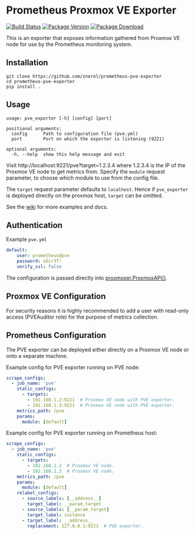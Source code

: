 # Prometheus Proxmox VE Exporter

[![Build Status](https://travis-ci.org/znerol/prometheus-pve-exporter.svg?branch=master)](https://travis-ci.org/znerol/prometheus-pve-exporter)
[![Package Version](https://img.shields.io/pypi/v/prometheus-pve-exporter.svg)](https://pypi.python.org/znerol/prometheus-pve-exporter)
[![Package Download](https://img.shields.io/pypi/dm/prometheus-pve-exporter.svg)](https://pypi.python.org/znerol/prometheus-pve-exporter)

This is an exporter that exposes information gathered from Proxmox VE node for
use by the Prometheus monitoring system.

## Installation

```Shell
git clone https://github.com/znerol/prometheus-pve-exporter
cd prometheus-pve-exporter
pip install .
```

## Usage

```
usage: pve_exporter [-h] [config] [port]

positional arguments:
  config      Path to configuration file (pve.yml)
  port        Port on which the exporter is listening (9221)

optional arguments:
  -h, --help  show this help message and exit
```

Visit http://localhost:9221/pve?target=1.2.3.4 where 1.2.3.4 is the IP of the
Proxmox VE node to get metrics from. Specify the `module` request parameter, to
choose which module to use from the config file.

The `target` request parameter defaults to `localhost`. Hence if `pve_exporter`
is deployed directly on the proxmox host, `target` can be omitted.

See the [wiki](https://github.com/znerol/prometheus-pve-exporter/wiki) for more
examples and docs.

## Authentication

Example `pve.yml`

```YAML
default:
    user: prometheus@pve
    password: sEcr3T!
    verify_ssl: false
```

The configuration is passed directly into [proxmoxer.ProxmoxAPI()](https://pypi.python.org/pypi/proxmoxer).


## Proxmox VE Configuration

For security reasons it is highly recommended to add a user with read-only
access (PVEAuditor role) for the purpose of metrics collection.


## Prometheus Configuration

The PVE exporter can be deployed either directly on a Proxmox VE node or onto a
separate machine.

Example config for PVE exporter running on PVE node:
```YAML
scrape_configs:
  - job_name: 'pve'
    static_configs:
      - targets:
        - 192.168.1.2:9221  # Proxmox VE node with PVE exporter.
        - 192.168.1.3:9221  # Proxmox VE node with PVE exporter.
    metrics_path: /pve
    params:
      module: [default]
```

Example config for PVE exporter running on Prometheus host:
```YAML
scrape_configs:
  - job_name: 'pve'
    static_configs:
      - targets:
        - 192.168.1.2  # Proxmox VE node.
        - 192.168.1.3  # Proxmox VE node.
    metrics_path: /pve
    params:
      module: [default]
    relabel_configs:
      - source_labels: [__address__]
        target_label: __param_target
      - source_labels: [__param_target]
        target_label: instance
      - target_label: __address__
        replacement: 127.0.0.1:9221  # PVE exporter.
```
